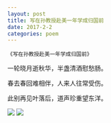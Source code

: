 ```yaml
---
layout: post
title: 写在孙教授赴美一年学成归国前
date: 2017-2-2
categories: poem
---
```


`《写在孙教授赴美一年学成归国前》`​​

一轮晓月逝秋华，半盏清酒慰愁肠。

春去春回难相伴，人来人往常受伤。

此别再见叶落后，道声珍重望东洋。

<!--more-->
![]({{site.url}}/Images/80.jpg)
![]({{site.url}}/Images/81.jpg)

<script>
  (function(i,s,o,g,r,a,m){i['GoogleAnalyticsObject']=r;i[r]=i[r]||function(){
  (i[r].q=i[r].q||[]).push(arguments)},i[r].l=1*new Date();a=s.createElement(o),
  m=s.getElementsByTagName(o)[0];a.async=1;a.src=g;m.parentNode.insertBefore(a,m)
  })(window,document,'script','https://www.google-analytics.com/analytics.js','ga');

  ga('create', 'UA-85986843-1', 'auto');
  ga('send', 'pageview');

</script>
